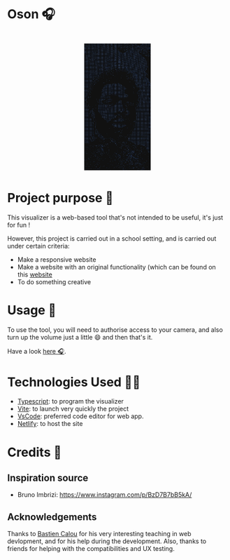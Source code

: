 # Oson 🎧
<div align="center">
  <h1 align="center">
    <img src="MDImages/screenshot.jpg" width="30%" />
  </h1>
</div>

# Project purpose 🎯

This visualizer is a web-based tool that's not intended to be useful, it's just for fun !

However, this project is carried out in a school setting, and is carried out under certain criteria: 

- Make a responsive website
- Make a website with an original functionality (which can be found on this [website](https://whatwebcando.today/)
- To do something creative

# Usage 🧰

To use the tool, you will need to authorise access to your camera, and also turn up the volume just a little 😄 and then that's it.

Have a look [here 🎧](https://o-son.netlify.app/).

# Technologies Used 👨‍💻

- [Typescript](https://www.typescriptlang.org/): to program the visualizer
- [Vite](https://vitejs.dev/): to launch very quickly the project
- [VsCode](https://code.visualstudio.com/): preferred code editor for web app.
- [Netlify](https://www.netlify.com/): to host the site


# Credits 🌟

## Inspiration source
- Bruno Imbrizi: https://www.instagram.com/p/BzD7B7bB5kA/

## Acknowledgements
Thanks to [Bastien Calou](https://github.com/bcalou) for his very interesting teaching in web devlopment, and for his help during the development. Also, thanks to friends for helping with the compatibilities and UX testing.
